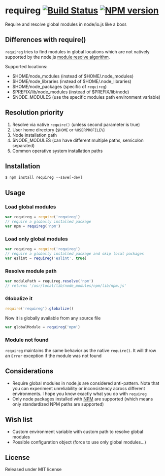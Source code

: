 # requireg  [![Build Status](https://secure.travis-ci.org/h2non/requireg.png?branch=master)][2] [![NPM version](https://badge.fury.io/js/requireg.png)][3]

Require and resolve global modules in node/io.js like a boss

## Differences with require()

`requireg` tries to find modules in global locations which are
not natively supported by the node.js [module resolve algorithm][1].

Supported locations:

- $HOME/node_modules (instead of $HOME/.node_modules)
- $HOME/node_libraries (instead of $HOME/.node_libraries)
- $HOME/node_packages (specific of `requireg`)
- $PREFIX/lib/node_modules (instead of $PREFIX/lib/node)
- $NODE_MODULES (use the specific modules path environment variable)

## Resolution priority

1. Resolve via native `require()` (unless second parameter is true)
2. User home directory (`$HOME` or `%USERPROFILE%`)
3. Node installation path
4. $NODE_MODULES (can have different multiple paths, semicolon separated)
5. Common operative system installation paths

## Installation

```
$ npm install requireg --save[-dev]
```

## Usage

### Load global modules

```js
var requireg = require('requireg')
// require a globally installed package
var npm = requireg('npm')
```

### Load only global modules

```js
var requireg = require('requireg')
// require a globally installed package and skip local packages
var eslint = requireg('eslint', true)
```

### Resolve module path

```js
var modulePath = requireg.resolve('npm')
// returns '/usr/local/lib/node_modules/npm/lib/npm.js'
```

### Globalize it

```js
require('requireg').globalize()
```

Now it is globally available from any source file

```js
var globalModule = requireg('npm')
```

### Module not found

`requireg` maintains the same behavior as the native `require()`.
It will throw an `Error` exception if the module was not found

## Considerations

- Require global modules in node.js are considered anti-pattern.
Note that you can experiment unreliability or inconsistency across different environments.
I hope you know exactly what you do with `requireg`
- Only node packages installed with [NPM](https://npmjs.org) are supported (which means only standardized NPM paths are supported)

## Wish list

- Custom environment variable with custom path to resolve global modules
- Possible configuration object (force to use only global modules...)

## License

Released under MIT license

[1]: http://nodejs.org/docs/latest/api/modules.html#modules_all_together
[2]: http://travis-ci.org/h2non/requireg
[3]: http://badge.fury.io/js/requireg
